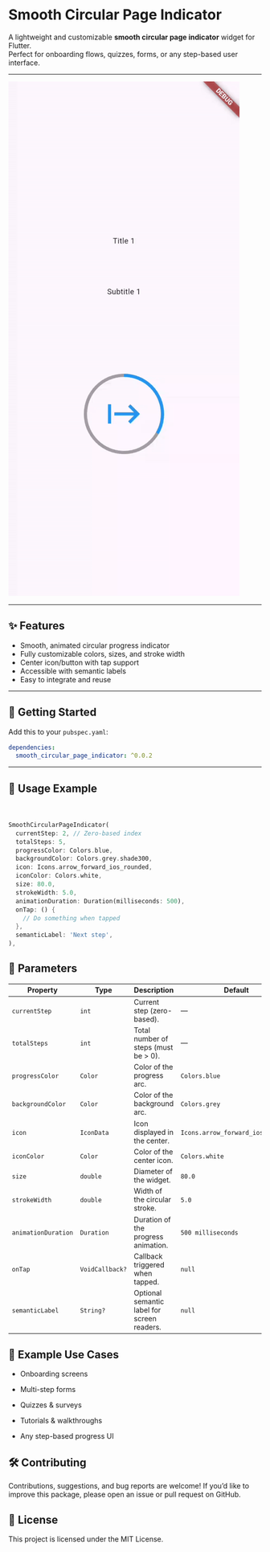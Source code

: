 # Smooth Circular Page Indicator

A lightweight and customizable **smooth circular page indicator** widget for Flutter.  
Perfect for onboarding flows, quizzes, forms, or any step-based user interface.

---

![Demo](https://github.com/dev-KarimAhmed/Smooth_circular_page_indicator_package/raw/main/assets/demo.gif)

---

## ✨ Features

- Smooth, animated circular progress indicator
- Fully customizable colors, sizes, and stroke width
- Center icon/button with tap support
- Accessible with semantic labels
- Easy to integrate and reuse

---



## 🚀 Getting Started

Add this to your `pubspec.yaml`:

```yaml
dependencies:
  smooth_circular_page_indicator: ^0.0.2

```
----
## 🎯 Usage Example

```dart


SmoothCircularPageIndicator(
  currentStep: 2, // Zero-based index
  totalSteps: 5,
  progressColor: Colors.blue,
  backgroundColor: Colors.grey.shade300,
  icon: Icons.arrow_forward_ios_rounded,
  iconColor: Colors.white,
  size: 80.0,
  strokeWidth: 5.0,
  animationDuration: Duration(milliseconds: 500),
  onTap: () {
    // Do something when tapped
  },
  semanticLabel: 'Next step',
),
```


## 🧩 Parameters

| Property            | Type            | Description                                 | Default                           |
| ------------------- | --------------- | ------------------------------------------- | --------------------------------- |
| `currentStep`       | `int`           | Current step (zero-based).                  | —                                 |
| `totalSteps`        | `int`           | Total number of steps (must be > 0).        | —                                 |
| `progressColor`     | `Color`         | Color of the progress arc.                  | `Colors.blue`                     |
| `backgroundColor`   | `Color`         | Color of the background arc.                | `Colors.grey`                     |
| `icon`              | `IconData`      | Icon displayed in the center.               | `Icons.arrow_forward_ios_rounded` |
| `iconColor`         | `Color`         | Color of the center icon.                   | `Colors.white`                    |
| `size`              | `double`        | Diameter of the widget.                     | `80.0`                            |
| `strokeWidth`       | `double`        | Width of the circular stroke.               | `5.0`                             |
| `animationDuration` | `Duration`      | Duration of the progress animation.         | `500 milliseconds`                |
| `onTap`             | `VoidCallback?` | Callback triggered when tapped.             | `null`                            |
| `semanticLabel`     | `String?`       | Optional semantic label for screen readers. | `null`                            |


## 📌 Example Use Cases
- Onboarding screens

- Multi-step forms

- Quizzes & surveys

- Tutorials & walkthroughs

- Any step-based progress UI

## 🛠️ Contributing
Contributions, suggestions, and bug reports are welcome!
If you’d like to improve this package, please open an issue or pull request on GitHub.

## 📄 License
This project is licensed under the MIT License.